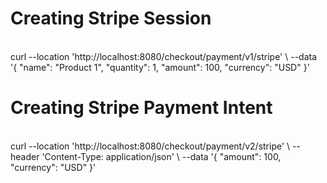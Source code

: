 <h1>Creating Stripe Session</h1>
<br>
curl --location 'http://localhost:8080/checkout/payment/v1/stripe' \
--data '{
    "name": "Product 1",
    "quantity": 1,
    "amount": 100,
    "currency": "USD"
}'

<h1>Creating Stripe Payment Intent</h1>
<br>
curl --location 'http://localhost:8080/checkout/payment/v2/stripe' \
--header 'Content-Type: application/json' \
--data '{
    "amount": 100,
    "currency": "USD"
}'
